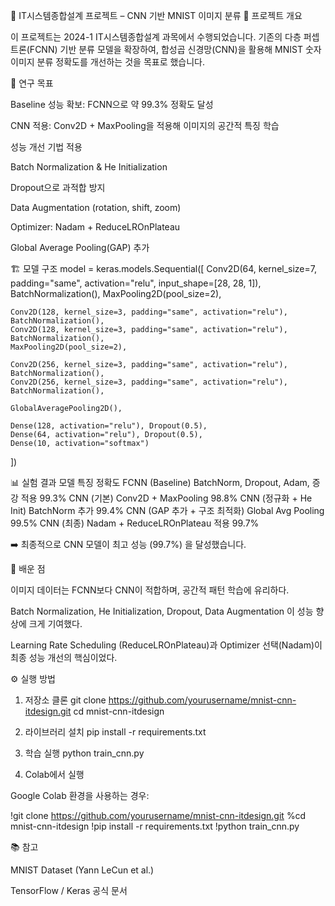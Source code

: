 🧠 IT시스템종합설계 프로젝트 – CNN 기반 MNIST 이미지 분류
📌 프로젝트 개요

이 프로젝트는 2024-1 IT시스템종합설계 과목에서 수행되었습니다.
기존의 다층 퍼셉트론(FCNN) 기반 분류 모델을 확장하여, 합성곱 신경망(CNN)을 활용해 MNIST 숫자 이미지 분류 정확도를 개선하는 것을 목표로 했습니다.

🚀 연구 목표

Baseline 성능 확보: FCNN으로 약 99.3% 정확도 달성

CNN 적용: Conv2D + MaxPooling을 적용해 이미지의 공간적 특징 학습

성능 개선 기법 적용

Batch Normalization & He Initialization

Dropout으로 과적합 방지

Data Augmentation (rotation, shift, zoom)

Optimizer: Nadam + ReduceLROnPlateau

Global Average Pooling(GAP) 추가

🏗️ 모델 구조
model = keras.models.Sequential([
    Conv2D(64, kernel_size=7, padding="same", activation="relu", input_shape=[28, 28, 1]),
    BatchNormalization(),
    MaxPooling2D(pool_size=2),

    Conv2D(128, kernel_size=3, padding="same", activation="relu"),
    BatchNormalization(),
    Conv2D(128, kernel_size=3, padding="same", activation="relu"),
    BatchNormalization(),
    MaxPooling2D(pool_size=2),

    Conv2D(256, kernel_size=3, padding="same", activation="relu"),
    BatchNormalization(),
    Conv2D(256, kernel_size=3, padding="same", activation="relu"),
    BatchNormalization(),

    GlobalAveragePooling2D(),

    Dense(128, activation="relu"), Dropout(0.5),
    Dense(64, activation="relu"), Dropout(0.5),
    Dense(10, activation="softmax")
])

📊 실험 결과
모델	특징	정확도
FCNN (Baseline)	BatchNorm, Dropout, Adam, 증강 적용	99.3%
CNN (기본)	Conv2D + MaxPooling	98.8%
CNN (정규화 + He Init)	BatchNorm 추가	99.4%
CNN (GAP 추가 + 구조 최적화)	Global Avg Pooling	99.5%
CNN (최종)	Nadam + ReduceLROnPlateau 적용	99.7%

➡️ 최종적으로 CNN 모델이 최고 성능 (99.7%) 을 달성했습니다.

🎯 배운 점

이미지 데이터는 FCNN보다 CNN이 적합하며, 공간적 패턴 학습에 유리하다.

Batch Normalization, He Initialization, Dropout, Data Augmentation 이 성능 향상에 크게 기여했다.

Learning Rate Scheduling (ReduceLROnPlateau)과 Optimizer 선택(Nadam)이 최종 성능 개선의 핵심이었다.

⚙️ 실행 방법
1. 저장소 클론
git clone https://github.com/yourusername/mnist-cnn-itdesign.git
cd mnist-cnn-itdesign

2. 라이브러리 설치
pip install -r requirements.txt

3. 학습 실행
python train_cnn.py

4. Colab에서 실행

Google Colab 환경을 사용하는 경우:

!git clone https://github.com/yourusername/mnist-cnn-itdesign.git
%cd mnist-cnn-itdesign
!pip install -r requirements.txt
!python train_cnn.py

📚 참고

MNIST Dataset (Yann LeCun et al.)

TensorFlow / Keras 공식 문서
